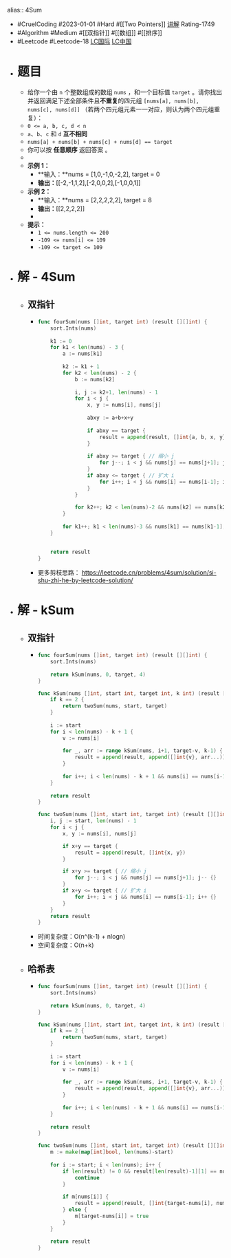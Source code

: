 alias:: 4Sum

- #CruelCoding #2023-01-01 #Hard #[[Two Pointers]] [讲解](https://youtu.be/stXRx71prEE) Rating-1749
- #Algorithm #Medium #[[双指针]] #[[数组]] #[[排序]]
- #Leetcode #Leetcode-18 [LC国际](https://leetcode.com/problems/4sum/) [LC中国](https://leetcode.cn/problems/4sum/)
- # 题目
	- 给你一个由 `n` 个整数组成的数组 `nums` ，和一个目标值 `target` 。请你找出并返回满足下述全部条件且**不重复**的四元组 `[nums[a], nums[b], nums[c], nums[d]]` （若两个四元组元素一一对应，则认为两个四元组重复）：
	- `0 <= a, b, c, d < n`
	- `a`、`b`、`c` 和 `d` **互不相同**
	- `nums[a] + nums[b] + nums[c] + nums[d] == target`
	- 你可以按 **任意顺序** 返回答案 。
	-
	- **示例 1：**
		- **输入：**nums = [1,0,-1,0,-2,2], target = 0
		- **输出：**[[-2,-1,1,2],[-2,0,0,2],[-1,0,0,1]]
	- **示例 2：**
		- **输入：**nums = [2,2,2,2,2], target = 8
		- **输出：**[[2,2,2,2]]
		-
	- **提示：**
		- `1 <= nums.length <= 200`
		- `-109 <= nums[i] <= 109`
		- `-109 <= target <= 109`
- # 解 - 4Sum
	- ## 双指针
		- ```go
		  func fourSum(nums []int, target int) (result [][]int) {
		      sort.Ints(nums)
		          
		      k1 := 0
		      for k1 < len(nums) - 3 {
		          a := nums[k1]
		          
		          k2 := k1 + 1
		          for k2 < len(nums) - 2 {
		              b := nums[k2]
		              
		              i, j := k2+1, len(nums) - 1
		              for i < j {
		                  x, y := nums[i], nums[j]
		                  
		                  abxy := a+b+x+y
		                  
		                  if abxy == target {
		                      result = append(result, []int{a, b, x, y})
		                  }
		                  
		                  if abxy >= target { // 缩小 j
		                      for j--; i < j && nums[j] == nums[j+1]; j-- {}
		                  }
		                  if abxy <= target { // 扩大 i
		                      for i++; i < j && nums[i] == nums[i-1]; i++ {}
		                  }
		              }
		              
		              for k2++; k2 < len(nums)-2 && nums[k2] == nums[k2-1]; k2++ {}
		          }
		          
		          for k1++; k1 < len(nums)-3 && nums[k1] == nums[k1-1]; k1++ {}
		      }
		      
		      
		      return result
		  }
		  ```
		- 更多剪枝思路： https://leetcode.cn/problems/4sum/solution/si-shu-zhi-he-by-leetcode-solution/
- # 解 - kSum
	- ## 双指针
		- ```go
		  func fourSum(nums []int, target int) (result [][]int) {
		      sort.Ints(nums)
		          
		      return kSum(nums, 0, target, 4)
		  }
		  
		  func kSum(nums []int, start int, target int, k int) (result [][]int) {
		      if k == 2 {
		          return twoSum(nums, start, target)
		      }
		      
		      i := start
		      for i < len(nums) - k + 1 {
		          v := nums[i]
		          
		          for _, arr := range kSum(nums, i+1, target-v, k-1) {
		              result = append(result, append([]int{v}, arr...))
		          }
		          
		          for i++; i < len(nums) - k + 1 && nums[i] == nums[i-1]; i++ {}
		      }
		      
		      return result
		  }
		  
		  func twoSum(nums []int, start int, target int) (result [][]int) {
		      i, j := start, len(nums) - 1
		      for i < j {
		          x, y := nums[i], nums[j]
		  
		          if x+y == target {
		              result = append(result, []int{x, y})
		          }
		  
		          if x+y >= target { // 缩小 j
		              for j--; i < j && nums[j] == nums[j+1]; j-- {}
		          }
		          if x+y <= target { // 扩大 i
		              for i++; i < j && nums[i] == nums[i-1]; i++ {}
		          }
		      }
		      return result
		  }
		  ```
		- 时间复杂度：O(n^(k-1) + nlogn)
		- 空间复杂度：O(n+k)
	- ## 哈希表
		- ```go
		  func fourSum(nums []int, target int) (result [][]int) {
		      sort.Ints(nums)
		          
		      return kSum(nums, 0, target, 4)
		  }
		  
		  func kSum(nums []int, start int, target int, k int) (result [][]int) {
		      if k == 2 {
		          return twoSum(nums, start, target)
		      }
		      
		      i := start
		      for i < len(nums) - k + 1 {
		          v := nums[i]
		          
		          for _, arr := range kSum(nums, i+1, target-v, k-1) {
		              result = append(result, append([]int{v}, arr...))
		          }
		          
		          for i++; i < len(nums) - k + 1 && nums[i] == nums[i-1]; i++ {}
		      }
		      
		      return result
		  }
		  
		  func twoSum(nums []int, start int, target int) (result [][]int) {
		      m := make(map[int]bool, len(nums)-start)
		      
		      for i := start; i < len(nums); i++ {
		          if len(result) != 0 && result[len(result)-1][1] == nums[i] {
		              continue
		          }
		          
		          if m[nums[i]] {
		              result = append(result, []int{target-nums[i], nums[i]})
		          } else {
		              m[target-nums[i]] = true
		          }
		      }
		      
		      return result
		  }
		  ```